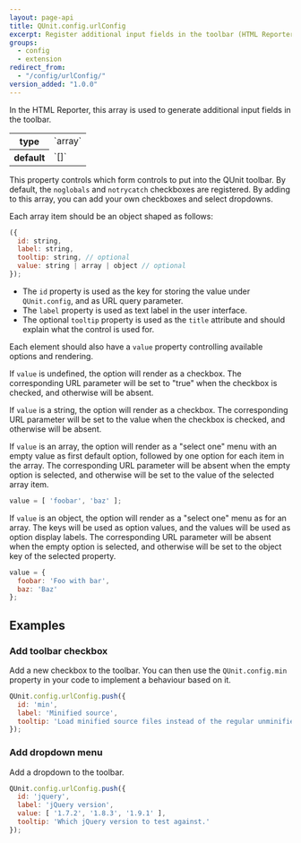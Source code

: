 ```yaml
---
layout: page-api
title: QUnit.config.urlConfig
excerpt: Register additional input fields in the toolbar (HTML Reporter).
groups:
  - config
  - extension
redirect_from:
  - "/config/urlConfig/"
version_added: "1.0.0"
---
```


In the HTML Reporter, this array is used to generate additional input fields in the toolbar.

<table>
<tr>
  <th>type</th>
  <td markdown="span">`array`</td>
</tr>
<tr>
  <th>default</th>
  <td markdown="span">`[]`</td>
</tr>
</table>

This property controls which form controls to put into the QUnit toolbar. By default, the `noglobals` and `notrycatch` checkboxes are registered. By adding to this array, you can add your own checkboxes and select dropdowns.

Each array item should be an object shaped as follows:

```js
({
  id: string,
  label: string,
  tooltip: string, // optional
  value: string | array | object // optional
});
```

* The `id` property is used as the key for storing the value under `QUnit.config`, and as URL query parameter.
* The `label` property is used as text label in the user interface.
* The optional `tooltip` property is used as the `title` attribute and should explain what the control is used for.

Each element should also have a `value` property controlling available options and rendering.

If `value` is undefined, the option will render as a checkbox. The corresponding URL parameter will be set to "true" when the checkbox is checked, and otherwise will be absent.

If `value` is a string, the option will render as a checkbox. The corresponding URL parameter will be set to the value when the checkbox is checked, and otherwise will be absent.

If `value` is an array, the option will render as a "select one" menu with an empty value as first default option, followed by one option for each item in the array. The corresponding URL parameter will be absent when the empty option is selected, and otherwise will be set to the value of the selected array item.

```js
value = [ 'foobar', 'baz' ];
```

If `value` is an object, the option will render as a "select one" menu as for an array. The keys will be used as option values, and the values will be used as option display labels. The corresponding URL parameter will be absent when the empty option is selected, and otherwise will be set to the object key of the selected property.

```js
value = {
  foobar: 'Foo with bar',
  baz: 'Baz'
};
```

## Examples

### Add toolbar checkbox

Add a new checkbox to the toolbar. You can then use the `QUnit.config.min` property in your code to implement a behaviour based on it.

```js
QUnit.config.urlConfig.push({
  id: 'min',
  label: 'Minified source',
  tooltip: 'Load minified source files instead of the regular unminified ones.'
});
```

### Add dropdown menu

Add a dropdown to the toolbar.

```js
QUnit.config.urlConfig.push({
  id: 'jquery',
  label: 'jQuery version',
  value: [ '1.7.2', '1.8.3', '1.9.1' ],
  tooltip: 'Which jQuery version to test against.'
});
```
